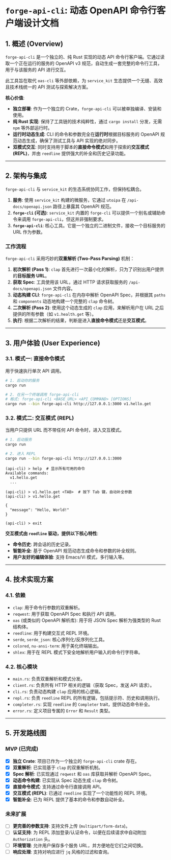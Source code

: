 # `forge-api-cli`: 动态 OpenAPI 命令行客户端设计文档

## 1. 概述 (Overview)

`forge-api-cli` 是一个独立的、纯 Rust 实现的动态 API 命令行客户端。它通过读取一个正在运行的服务的 OpenAPI v3 规范，自动生成一套完整的命令行工具，用于与该服务的 API 进行交互。

此工具旨在取代 `oas-cli` 等外部依赖，为 `service_kit` 生态提供一个无缝、高效且技术栈统一的 API 测试与探索解决方案。

**核心价值**:

-   **独立部署**: 作为一个独立的 Crate，`forge-api-cli` 可以被单独编译、安装和使用。
-   **纯 Rust 实现**: 保持了工具链的技术纯粹性，通过 `cargo install` 分发，无需 `npm` 等外部运行时。
-   **运行时动态生成**: CLI 的命令和参数完全在**运行时**根据目标服务的 OpenAPI 规范动态生成，确保了测试工具与 API 实现的绝对同步。
-   **双模式交互**: 同时支持用于脚本的**直接命令模式**和用于探索的**交互模式 (REPL)**，并由 `reedline` 提供强大的补全和历史记录功能。

---

## 2. 架构与集成

`forge-api-cli` 与 `service_kit` 的生态系统协同工作，但保持松耦合。

1.  **服务**: 使用 `service_kit` 构建的微服务，它通过 `utoipa` 在 `/api-docs/openapi.json` 路径上暴露其 OpenAPI 规范。
2.  **`forge-cli` (可选)**: `service_kit` 内置的 `forge-cli` 可以提供一个别名或辅助命令来调用 `forge-api-cli`，但这并非强制要求。
3.  **`forge-api-cli`**: 核心工具。它是一个独立的二进制文件，接收一个目标服务的 URL 作为参数。

### 工作流程

`forge-api-cli` 采用巧妙的**双重解析 (Two-Pass Parsing)** 机制：

1.  **初次解析 (Pass 1)**: `clap` 首先进行一次最小化的解析，只为了识别出用户提供的**目标服务 URL**。
2.  **获取 Spec**: 工具使用该 URL，通过 HTTP 请求获取服务的 `/api-docs/openapi.json` 文件内容。
3.  **动态构建 CLI**: `forge-api-cli` 在内存中解析 OpenAPI Spec，并根据其 `paths` 和 `components` 动态地构建一个完整的 `clap` 命令树。
4.  **二次解析 (Pass 2)**: 使用这个动态生成的 `clap` 应用，来解析用户在 URL 之后提供的所有参数（如 `v1.health.get` 等）。
5.  **执行**: 根据二次解析的结果，判断是进入**直接命令模式**还是**交互模式**。

---

## 3. 用户体验 (User Experience)

### 3.1. 模式一: 直接命令模式

用于快速执行单次 API 调用。

```bash
# 1. 启动你的服务
cargo run

# 2. 在另一个终端调用 forge-api-cli
# 格式: forge-api-cli <BASE_URL> <API_COMMAND> [OPTIONS]
cargo run --bin forge-api-cli http://127.0.0.1:3000 v1.hello.get
```

### 3.2. 模式二: 交互模式 (REPL)

当用户只提供 URL 而不带任何 API 命令时，进入交互模式。

```bash
# 1. 启动服务
cargo run

# 2. 进入 REPL
cargo run --bin forge-api-cli http://127.0.0.1:3000
```

```
(api-cli) > help  # 显示所有可用的命令
Available commands:
  v1.hello.get
  ...

(api-cli) > v1.hello.get <TAB>  # 按下 Tab 键，自动补全参数
(api-cli) > v1.hello.get

{
  "message": "Hello, World!"
}

(api-cli) > exit
```

**交互模式由 `reedline` 驱动，提供以下核心特性**:

-   **命令历史**: 跨会话的历史记录。
-   **智能补全**: 基于 OpenAPI 规范动态生成命令和参数的补全规则。
-   **用户友好的编辑体验**: 支持 Emacs/Vi 模式，多行输入等。

---

## 4. 技术实现方案

### 4.1. 依赖

-   `clap`: 用于命令行参数的双重解析。
-   `reqwest`: 用于获取 OpenAPI Spec 和执行 API 调用。
-   `oas` (或类似的 OpenAPI 解析库): 用于将 JSON Spec 解析为强类型的 Rust 结构体。
-   `reedline`: 用于构建交互式 REPL 环境。
-   `serde`, `serde_json`: 核心序列化/反序列化工具。
-   `colored`, `nu-ansi-term`: 用于美化终端输出。
-   `shlex`: 用于在 REPL 模式下安全地解析用户输入的命令行字符串。

### 4.2. 核心模块

-   `main.rs`: 负责双重解析和模式分发。
-   `client.rs`: 负责所有 HTTP 相关的逻辑（获取 Spec，发送 API 请求）。
-   `cli.rs`: 负责动态构建 `clap` 应用的核心逻辑。
-   `repl.rs`: 负责 `reedline` REPL 的所有逻辑，包括提示符、历史和调用执行。
-   `completer.rs`: 实现 `reedline` 的 `Completer` trait，提供动态命令补全。
-   `error.rs`: 定义项目专属的 `Error` 和 `Result` 类型。

---

## 5. 开发路线图

### MVP (已完成)

-   [x] **独立 Crate**: 项目已作为一个独立的 `forge-api-cli` crate 存在。
-   [x] **双重解析**: 已实现基于 `clap` 的双重解析机制。
-   [x] **Spec 解析**: 已实现通过 `reqwest` 和 `oas` 库获取并解析 OpenAPI Spec。
-   [x] **动态命令构建**: 已实现从 Spec 动态生成 `clap` 命令树。
-   [x] **直接命令模式**: 支持通过命令行直接调用 API。
-   [x] **交互模式 (REPL)**: 已通过 `reedline` 实现了一个功能性的 REPL 环境。
-   [x] **智能补全**: 已为 REPL 提供了基本的命令和参数自动补全。

### 未来扩展

-   [ ] **更完善的参数支持**: 支持文件上传 (`multipart/form-data`)。
-   [ ] **认证支持**: 为 REPL 添加登录/认证命令，以便在后续请求中自动附加 `Authorization` 头。
-   [ ] **环境管理**: 允许用户保存多个服务 URL，并方便地在它们之间切换。
-   [ ] **响应处理**: 支持对响应进行 `jq` 风格的过滤和查询。
